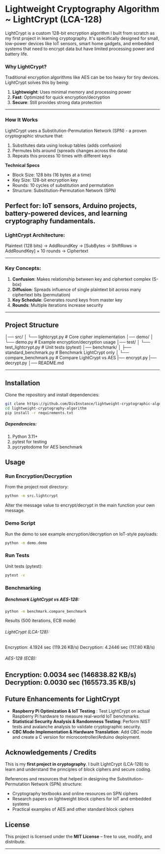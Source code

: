 # Lightweight Cryptography Algorithm ~ LightCrypt (LCA-128)

LightCrypt is a custom 128-bit encryption algorithm I built from scratch as my first project in learning cryptography. It's specifically designed for small, low-power devices like IoT sensors, smart home gadgets, and embedded systems that need to encrypt data but have limited processing power and battery life.

### Why LightCrypt?
Traditional encryption algorithms like AES can be too heavy for tiny devices. LightCrypt solves this by being:

1. **Lightweight**: Uses minimal memory and processing power
2. **Fast**: Optimized for quick encryption/decryption
3. **Secure**: Still provides strong data protection
---

### How It Works
LightCrypt uses a Substitution-Permutation Network (SPN) - a proven cryptographic structure that:

1. Substitutes data using lookup tables (adds confusion)
2. Permutes bits around (spreads changes across the data)
3. Repeats this process 10 times with different keys

**Technical Specs**
- Block Size: 128 bits (16 bytes at a time)
- Key Size: 128-bit encryption key
- Rounds: 10 cycles of substitution and permutation
- Structure: Substitution-Permutation Network (SPN)

Perfect for: IoT sensors, Arduino projects, battery-powered devices, and learning cryptography fundamentals.
---

### LightCrypt Architecture:
Plaintext (128 bits) → AddRoundKey → [SubBytes → ShiftRows → AddRoundKey] × 10 rounds → Ciphertext


---

### Key Concepts:
1. **Confusion**: Makes relationship between key and ciphertext complex (S-box)  
2. **Diffusion**: Spreads influence of single plaintext bit across many ciphertext bits (permutation)  
3. **Key Schedule**: Generates round keys from master key  
4. **Rounds**: Multiple iterations increase security  

---

## Project Structure
│── src/
│ └── lightcrypt.py # Core cipher implementation
│── demo/
│ └── demo.py # Example encryption/decryption usage
│── test/
│ └── test_lightcrypt.py # Unit tests (pytest)
│── benchmark/
│ ├── standard_benchmark.py # Benchmark LightCrypt only
│ └── compare_benchmark.py # Compare LightCrypt vs AES
|── encrypt.py
|── decrypt.py
│── README.md


---

## Installation
Clone the repository and install dependencies:

```bash
git clone https://github.com/DivInstance/lightweight-cryptographic-algorithm
cd lightweight-cryptography-algorithm
pip install -r requirements.txt
```

##### Dependencies:
1. Python 3.11+
2. pytest for testing
3. pycryptodome for AES benchmark

## Usage

### Run Encryption/Decryption
From the project root directory:

```bash
python -m src.lightcrypt
```
Alter the message value to encrypt/decrypt in the main function your own message.

### Demo Script
Run the demo to see example encryption/decryption on IoT-style payloads:

```bash
python -m demo.demo
```

### Run Tests
Unit tests (pytest):

```bash
pytest -v
```

### Benchmarking

##### Benchmark LightCrypt vs AES-128:

```bash
python -m benchmark.compare_benchmark
```

Results (500 iterations, ECB mode)
###### LightCrypt (LCA-128):
  Encryption: 4.1924 sec (119.26 KB/s)
  Decryption: 4.2446 sec (117.80 KB/s)

###### AES-128 (ECB):
  Encryption: 0.0034 sec (146838.82 KB/s)
  Decryption: 0.0030 sec (165573.35 KB/s)
---
  

## Future Enhancements for LightCrypt

- **Raspberry Pi Optimization & IoT Testing** : Test LightCrypt on actual Raspberry Pi hardware to measure real-world IoT benchmarks.
- **Statistical Security Analysis & Randomness Testing**: Perform NIST tests and avalanche analysis to validate cryptographic security.
- **CBC Mode Implementation & Hardware Translation**: Add CBC mode and create a C version for microcontroller/Arduino deployment.  

## Acknowledgements / Credits

This is my **first project in cryptography**.   I built LightCrypt (LCA-128) to learn and understand the principles of block ciphers and secure coding.  

References and resources that helped in designing the Substitution–Permutation Network (SPN) structure:  
- Cryptography textbooks and online resources on SPN ciphers  
- Research papers on lightweight block ciphers for IoT and embedded systems  
- Practical examples of AES and other standard block ciphers

## License

This project is licensed under the **MIT License** – free to use, modify, and distribute.

---


